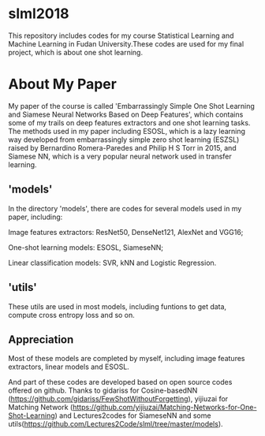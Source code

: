 # slml2018
This repository includes codes for my course Statistical Learning and Machine Learning in Fudan University.These codes are used for my final project, which is about one shot learning.


# About My Paper
My paper of the course is called 'Embarrassingly Simple One Shot Learning and Siamese Neural Networks Based on Deep Features', which contains some of my trails on deep features extractors and one shot learning tasks. The methods used in my paper including ESOSL, which is a lazy learning way developed from embarrassingly simple zero shot learning (ESZSL) raised by Bernardino Romera-Paredes and Philip H S Torr in 2015, and Siamese NN, which is a very popular neural network used in transfer learning.


## 'models'
In the directory 'models', there are codes for several models used in my paper, including:

Image features extractors: ResNet50, DenseNet121, AlexNet and VGG16;

One-shot learning models: ESOSL, SiameseNN;

Linear classification models: SVR, kNN and Logistic Regression.


## 'utils'
These utils are used in most models, including funtions to get data, compute cross entropy loss and so on.


## Appreciation
Most of these models are completed by myself, including image features extractors, linear models and ESOSL.

And part of these codes are developed based on open source codes offered on github. Thanks to gidariss for Cosine-basedNN (https://github.com/gidariss/FewShotWithoutForgetting), yijiuzai for Matching Network (https://github.com/yijiuzai/Matching-Networks-for-One-Shot-Learning) and Lectures2codes for SiameseNN and some utils(https://github.com/Lectures2Code/slml/tree/master/models).
